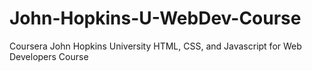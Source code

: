 # John-Hopkins-U-WebDev-Course
Coursera John Hopkins University HTML, CSS, and Javascript for Web Developers Course
